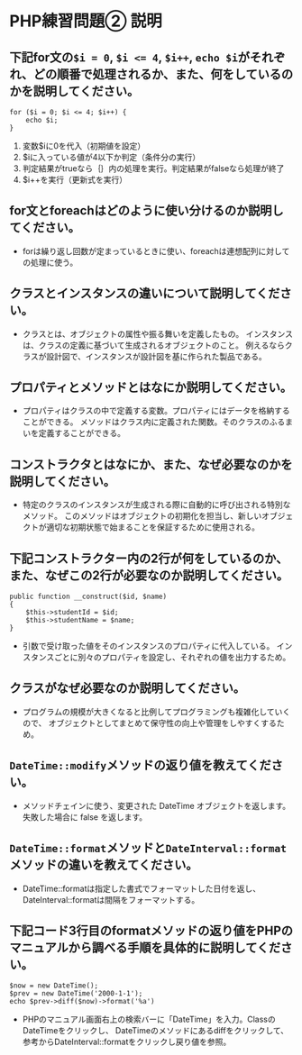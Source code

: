 # PHP練習問題② 説明

## 下記for文の`$i = 0`, `$i <= 4`, `$i++`, `echo $i`がそれぞれ、どの順番で処理されるか、また、何をしているのかを説明してください。

```
for ($i = 0; $i <= 4; $i++) {
    echo $i;
}
```

1. 変数$iに0を代入（初期値を設定）
2. $iに入っている値が4以下か判定（条件分の実行）
3. 判定結果がtrueなら｛｝内の処理を実行。判定結果がfalseなら処理が終了
4. $i++を実行（更新式を実行）

## for文とforeachはどのように使い分けるのか説明してください。
- forは繰り返し回数が定まっているときに使い、foreachは連想配列に対しての処理に使う。

## クラスとインスタンスの違いについて説明してください。
- クラスとは、オブジェクトの属性や振る舞いを定義したもの。
インスタンスは、クラスの定義に基づいて生成されるオブジェクトのこと。
例えるならクラスが設計図で、インスタンスが設計図を基に作られた製品である。

## プロパティとメソッドとはなにか説明してください。
- プロパティはクラスの中で定義する変数。プロパティにはデータを格納することができる。
メソッドはクラス内に定義された関数。そのクラスのふるまいを定義することができる。

## コンストラクタとはなにか、また、なぜ必要なのかを説明してください。
- 特定のクラスのインスタンスが生成される際に自動的に呼び出される特別なメソッド。
このメソッドはオブジェクトの初期化を担当し、新しいオブジェクトが適切な初期状態で始まることを保証するために使用される。

## 下記コンストラクター内の2行が何をしているのか、また、なぜこの2行が必要なのか説明してください。
```
public function __construct($id, $name)
{
    $this->studentId = $id;
    $this->studentName = $name;
}
```
- 引数で受け取った値をそのインスタンスのプロパティに代入している。
インスタンスごとに別々のプロパティを設定し、それぞれの値を出力するため。

## クラスがなぜ必要なのか説明してください。
- プログラムの規模が大きくなると比例してプログラミングも複雑化していくので、
オブジェクトとしてまとめて保守性の向上や管理をしやすくするため。

## `DateTime::modify`メソッドの返り値を教えてください。
- メソッドチェインに使う、変更された DateTime オブジェクトを返します。失敗した場合に false を返します。

## `DateTime::format`メソッドと`DateInterval::format`メソッドの違いを教えてください。
- DateTime::formatは指定した書式でフォーマットした日付を返し、
DateInterval::formatは間隔をフォーマットする。

## 下記コード3行目のformatメソッドの返り値をPHPのマニュアルから調べる手順を具体的に説明してください。
```
$now = new DateTime();
$prev = new DateTime('2000-1-1');
echo $prev->diff($now)->format('%a')
```

- PHPのマニュアル画面右上の検索バーに「DateTime」を入力。ClassのDateTimeをクリックし、
DateTimeのメソッドにあるdiffをクリックして、参考からDateInterval::formatをクリックし戻り値を参照。